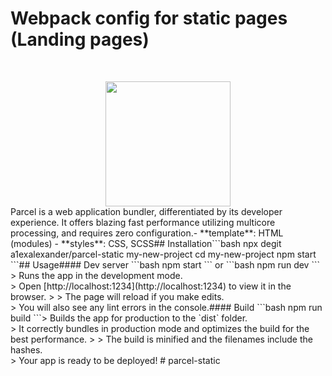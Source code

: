 # Webpack config for static pages (Landing pages)
​
<div align="center">
  <a href="https://github.com/webpack/webpack">
    <img width="200" height="200" src="https://parceljs.org/assets/logo.svg">
  </a>
</div>
​
Parcel is a web application bundler, differentiated by its developer experience. It offers blazing fast performance utilizing multicore processing, and requires zero configuration.
​
- **template**: HTML (modules)
- **styles**: CSS, SCSS
​
## Installation
​
```bash
npx degit a1exalexander/parcel-static my-new-project
cd my-new-project
npm start
```
​
## Usage
​
#### Dev server
```bash
npm start 
```
or
```bash
npm run dev 
```
> Runs the app in the development mode.<br />
> Open [http://localhost:1234](http://localhost:1234) to view it in the browser.
> 
> The page will reload if you make edits.<br />
> You will also see any lint errors in the console.
​
#### Build
```bash
npm run build 
```
​
> Builds the app for production to the `dist` folder.<br />
> It correctly bundles in production mode and optimizes the build for the best performance.
>
> The build is minified and the filenames include the hashes.<br />
> Your app is ready to be deployed!
#   p a r c e l - s t a t i c  
 